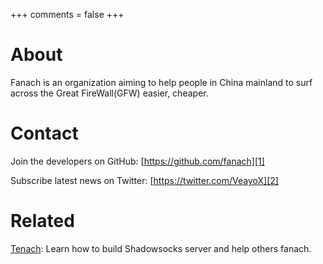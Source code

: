 +++
comments = false
+++

# About

Fanach is an organization aiming to help people in China mainland
to surf across the Great FireWall(GFW) easier, cheaper.

# Contact

Join the developers on GitHub: [https://github.com/fanach][1]

Subscribe latest news on Twitter: [https://twitter.com/VeayoX][2]

# Related

[Tenach][3]: Learn how to build Shadowsocks server and help others fanach.

[1]: https://github.com/fanach
[2]: https://twitter.com/VeayoX
[3]: https://tenach.github.io
